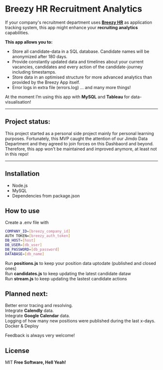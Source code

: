 # Breezy HR Recruitment Analytics
If your company's recruitment department uses **[Breezy HR](https://breezy.hr)** as application tracking system, this app might enhance your **recruiting analytics** capabilities. 

**This app allows you to:**
- Store all candidate-data in a SQL database. Candidate names will be anonymized after 180 days.
- Provide constantly updated  data and timelines about your current vacancies, candidates and every action of the candidate-journey including timestamps.
- Store data in an optimised structure for more advanced analytics than provided by the Breezy App itself.
- Error logs in extra file (errors.log)
 … and many more things!

At the moment I’m using this app with **MySQL** and **Tableau** for data-visualisation!

_____________

## Project status: 
This project started as a personal side project mainly for personal learning purposes. Fortunately, this MVP caught the attention of our Jimdo Data Department and they agreed to join forces on this Dashbaord and beyond. Therefore, this app won't be maintained and improved anymore, at least not in this repo! 

_____________

## Installation
- Node.js
- MySQL
- Dependencies from package.json

## How to use
Create a .env file with
```sh
COMPANY_ID=[breezy_company_id]
AUTH TOKEN=[breezy_auth_token]
DB_HOST=[host] 
DB_USER=[db_user]
DB_PASSWORD=[db_password]
DATABASE=[db_name]
```

Run **positions.js** to keep your position data uptodate (published and closed ones)  
Run **candidates.js** to keep updating the latest candidate dataw  
Run **stream.js** to keep updating the lastest candidate actions   

## Planned next: 
Better error tracing and resolving.  
Integrate **Calendly** data.  
Integrate **Google Calendar** data.  
Logging of how many new positions were published during the last x-days.  
Docker & Deploy

Feedback is always very welcome!


## License

MIT
**Free Software, Hell Yeah!**